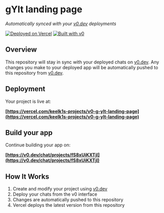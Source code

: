 # gYlt landing page

*Automatically synced with your [v0.dev](https://v0.dev) deployments*

[![Deployed on Vercel](https://img.shields.io/badge/Deployed%20on-Vercel-black?style=for-the-badge&logo=vercel)](https://vercel.com/keelk1s-projects/v0-g-ylt-landing-page)
[![Built with v0](https://img.shields.io/badge/Built%20with-v0.dev-black?style=for-the-badge)](https://v0.dev/chat/projects/fS8xUiKXTjI)

## Overview

This repository will stay in sync with your deployed chats on [v0.dev](https://v0.dev).
Any changes you make to your deployed app will be automatically pushed to this repository from [v0.dev](https://v0.dev).

## Deployment

Your project is live at:

**[https://vercel.com/keelk1s-projects/v0-g-ylt-landing-page](https://vercel.com/keelk1s-projects/v0-g-ylt-landing-page)**

## Build your app

Continue building your app on:

**[https://v0.dev/chat/projects/fS8xUiKXTjI](https://v0.dev/chat/projects/fS8xUiKXTjI)**

## How It Works

1. Create and modify your project using [v0.dev](https://v0.dev)
2. Deploy your chats from the v0 interface
3. Changes are automatically pushed to this repository
4. Vercel deploys the latest version from this repository
